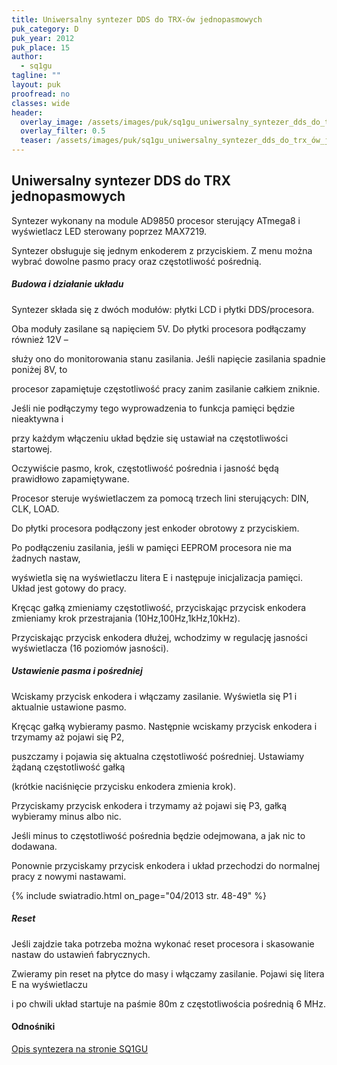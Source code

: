 ```yaml
---
title: Uniwersalny syntezer DDS do TRX-ów jednopasmowych
puk_category: D
puk_year: 2012
puk_place: 15
author: 
  - sq1gu
tagline: ""
layout: puk
proofread: no
classes: wide
header:
  overlay_image: /assets/images/puk/sq1gu_uniwersalny_syntezer_dds_do_trx_ów_jednopasmowych.jpg
  overlay_filter: 0.5
  teaser: /assets/images/puk/sq1gu_uniwersalny_syntezer_dds_do_trx_ów_jednopasmowych.jpg
---
```






 







Uniwersalny syntezer DDS do TRX jednopasmowych
----------------------------------------------





 Syntezer wykonany na module AD9850 procesor sterujący ATmega8 i wyświetlacz LED sterowany poprzez MAX7219.

 Syntezer obsługuje się jednym enkoderem z przyciskiem. Z menu można wybrać dowolne pasmo pracy oraz częstotliwość pośrednią.




##### Budowa i działanie układu




Syntezer składa się z dwóch modułów: płytki LCD i płytki DDS/procesora.

Oba moduły zasilane są napięciem 5V. Do płytki procesora podłączamy również 12V –

służy ono do monitorowania stanu zasilania. Jeśli napięcie zasilania spadnie poniżej 8V, to

 procesor zapamiętuje częstotliwość pracy zanim zasilanie całkiem zniknie.

 Jeśli nie podłączymy tego wyprowadzenia to funkcja pamięci będzie nieaktywna i

 przy każdym włączeniu układ będzie się ustawiał na częstotliwości startowej.

 Oczywiście pasmo, krok, częstotliwość pośrednia i jasność będą prawidłowo zapamiętywane.






Procesor steruje wyświetlaczem za pomocą trzech lini sterujących: DIN, CLK, LOAD.

Do płytki procesora podłączony jest enkoder obrotowy z przyciskiem.






Po podłączeniu zasilania, jeśli w pamięci EEPROM procesora nie ma żadnych nastaw,

wyświetla się na wyświetlaczu litera E i następuje inicjalizacja pamięci. Układ jest gotowy do pracy.






Kręcąc gałką zmieniamy częstotliwość, przyciskając przycisk enkodera zmieniamy krok przestrajania (10Hz,100Hz,1kHz,10kHz).

Przyciskając przycisk enkodera dłużej, wchodzimy w regulację jasności wyświetlacza (16 poziomów jasności).




##### Ustawienie pasma i pośredniej




 Wciskamy przycisk enkodera i włączamy zasilanie. Wyświetla się P1 i aktualnie ustawione pasmo.

 Kręcąc gałką wybieramy pasmo. Następnie wciskamy przycisk enkodera i trzymamy aż pojawi się P2,

 puszczamy i pojawia się aktualna częstotliwość pośredniej. Ustawiamy żądaną częstotliwość gałką

 (krótkie naciśnięcie przycisku enkodera zmienia krok).

 




 Przyciskamy przycisk enkodera i trzymamy aż pojawi się P3, gałką wybieramy minus albo nic.

Jeśli minus to częstotliwość pośrednia będzie odejmowana, a jak nic to dodawana.






Ponownie przyciskamy przycisk enkodera i układ przechodzi do normalnej pracy z nowymi nastawami.

{% include swiatradio.html on_page="04/2013 str. 48-49" %}



##### Reset




 Jeśli zajdzie taka potrzeba można wykonać reset procesora i skasowanie nastaw do ustawień fabrycznych.

 Zwieramy pin reset na płytce do masy i włączamy zasilanie. Pojawi się litera E na wyświetlaczu

 i po chwili układ startuje na paśmie 80m z częstotliwościa pośrednią 6 MHz.

 








#### Odnośniki

[Opis syntezera na stronie SQ1GU](http://sq1gu.tobis.com.pl/pl/syntezery-dds/31-syntezer-dds-v3)

 





 





 



